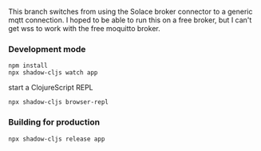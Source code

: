This branch switches from using the Solace broker connector to a generic mqtt connection. I hoped to be able to run this on a free broker, but I can't get wss to work with the free moquitto broker. 
### Development mode
```
npm install
npx shadow-cljs watch app
```
start a ClojureScript REPL
```
npx shadow-cljs browser-repl
```
### Building for production

```
npx shadow-cljs release app
```

